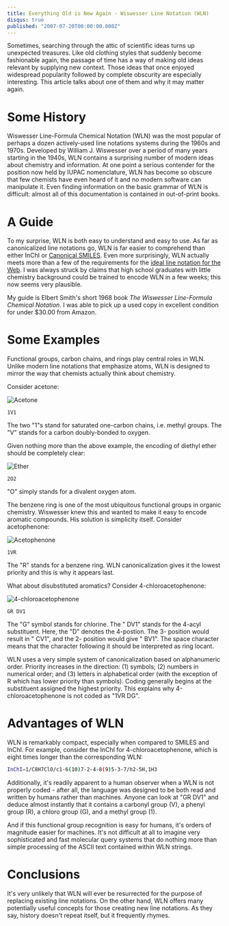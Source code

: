 ```yaml
---
title: Everything Old is New Again - Wiswesser Line Notation (WLN)
disqus: true
published: "2007-07-20T00:00:00.000Z"
---
```


Sometimes, searching through the attic of scientific ideas turns up unexpected treasures. Like old clothing styles that suddenly become fashionable again, the passage of time has a way of making old ideas relevant by supplying new context. Those ideas that once enjoyed widespread popularity followed by complete obscurity are especially interesting. This article talks about one of them and why it may matter again.

# Some History

Wiswesser Line-Formula Chemical Notation (WLN) was the most popular of perhaps a dozen actively-used line notations systems during the 1960s and 1970s. Developed by William J. Wiswesser over a period of many years starting in the 1940s, WLN contains a surprising number of modern ideas about chemistry and information. At one point a serious contender for the position now held by IUPAC nomenclature, WLN has become so obscure that few chemists have even heard of it and no modern software can manipulate it. Even finding information on the basic grammar of WLN is difficult: almost all of this documentation is contained in out-of-print books.

# A Guide

To my surprise, WLN is both easy to understand and easy to use. As far as canonicalized line notations go, WLN is far easier to comprehend than either InChI or [Canonical SMILES](/articles/2007/04/03/creating-canonical-smiles-with-ruby-open-babel). Even more surprisingly, WLN actually meets more than a few of the requirements for the [ideal line notation for the Web](/articles/2007/03/14/eleven-qualities-of-the-perfect-line-notation-for-the-web). I was always struck by claims that high school graduates with little chemistry background could be trained to encode WLN in a few weeks; this now seems very plausible.

My guide is Elbert Smith's short 1968 book *The Wiswesser Line-Formula Chemical Notation*. I was able to pick up a used copy in excellent condition for under $30.00 from Amazon.

# Some Examples

Functional groups, carbon chains, and rings play central roles in WLN. Unlike modern line notations that emphasize atoms, WLN is designed to mirror the way that chemists actually think about chemistry.

Consider acetone:

![Acetone](/images/posts/20070720/acetone.png "Acetone")

`1V1`

The two "1"s stand for saturated one-carbon chains, i.e. methyl groups. The "V" stands for a carbon doubly-bonded to oxygen.

Given nothing more than the above example, the encoding of diethyl ether should be completely clear:

![Ether](/images/posts/20070720/ether.png "Ether")

`2O2`

"O" simply stands for a divalent oxygen atom.

The benzene ring is one of the most ubiquitous functional groups in organic chemistry. Wiswesser knew this and wanted to make it easy to encode aromatic compounds. His solution is simplicity itself. Consider acetophenone:

![Acetophenone](/images/posts/20070720/acetophenone.png "Acetophenone")

`1VR`

The "R" stands for a benzene ring. WLN canonicalization gives it the lowest priority and this is why it appears last.

What about disubstituted aromatics? Consider 4-chloroacetophenone:

![4-chloroacetophenone](/images/posts/20070720/4-chloroacetophenone.png "4-chloroacetophenone")

`GR DV1`

The "G" symbol stands for chlorine. The " DV1" stands for the 4-acyl substituent. Here, the "D" denotes the 4-postion. The 3- position would result in " CV1", and the 2- position would give " BV1". The space character means that the character following it should be interpreted as ring locant.

WLN uses a very simple system of canonicalization based on alphanumeric order. Priority increases in the direction: (1) symbols; (2) numbers in numerical order; and (3) letters in alphabetical order (with the exception of R which has lower priority than symbols). Coding generally begins at the substituent assigned the highest priority. This explains why 4-chloroacetophenone is not coded as "1VR DG".

# Advantages of WLN

WLN is remarkably compact, especially when compared to SMILES and InChI. For example, consider the InChI for 4-chloroacetophenone, which is eight times longer than the corresponding WLN:

```bash
InChI=1/C8H7ClO/c1-6(10)7-2-4-8(9)5-3-7/h2-5H,1H3
```

Additionally, it's readily apparent to a human observer when a WLN is not properly coded - after all, the language was designed to be both read and written by humans rather than machines. Anyone can look at "GR DV1" and deduce almost instantly that it contains a carbonyl group (V), a phenyl group (R), a chloro group (G), and a methyl group (1).

And if this functional group recognition is easy for humans, it's orders of magnitude easier for machines. It's not difficult at all to imagine very sophisticated and fast molecular query systems that do nothing more than simple processing of the ASCII text contained within WLN strings.

# Conclusions

It's very unlikely that WLN will ever be resurrected for the purpose of replacing existing line notations. On the other hand, WLN offers many potentially useful concepts for those creating new line notations. As they say, history doesn't repeat itself, but it frequently rhymes.